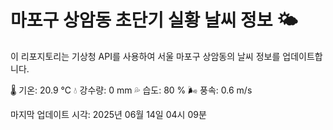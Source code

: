 
# 마포구 상암동 초단기 실황 날씨 정보 🌤️

이 리포지토리는 기상청 API를 사용하여 서울 마포구 상암동의 날씨 정보를 업데이트합니다. 

🌡️ 기온: 20.9 ℃
💧 강수량: 0 mm
💦 습도: 80 %
🌬️ 풍속: 0.6 m/s

마지막 업데이트 시각: 2025년 06월 14일 04시 09분    
